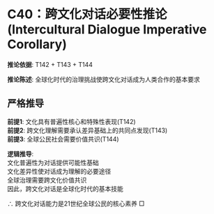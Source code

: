 # C40：跨文化对话必要性推论 (Intercultural Dialogue Imperative Corollary)  

**推论依据**: T142 + T143 + T144  

**推论陈述**: 全球化时代的治理挑战使跨文化对话成为人类合作的基本要求  

## 严格推导  

**前提1**: 文化具有普遍性核心和特殊性表现(T142)  
**前提2**: 跨文化理解需要承认差异基础上的共同点发现(T143)  
**前提3**: 全球公民社会需要价值共识(T144)  

**逻辑推导**:  
文化普遍性为对话提供可能性基础  
文化差异性使对话成为理解的必要途径  
全球治理需要跨文化价值共识  
因此，跨文化对话是全球化时代的基本技能  

∴ 跨文化对话能力是21世纪全球公民的核心素养 □  